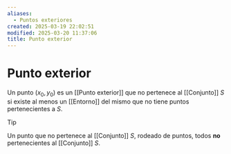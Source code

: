 ```yaml
---
aliases:
  - Puntos exteriores
created: 2025-03-19 22:02:51
modified: 2025-03-20 11:37:06
title: Punto exterior
---
```


# Punto exterior

Un punto $(x_0, y_0)$ es un [[Punto exterior]] que no pertenece al [[Conjunto]] $S$ si existe al menos un [[Entorno]] del mismo que no tiene puntos pertenecientes a $S$.

> [!tip]
> Un punto que no pertenece al [[Conjunto]] $S$, rodeado de puntos, todos **no** pertenecientes al [[Conjunto]] $S$.
